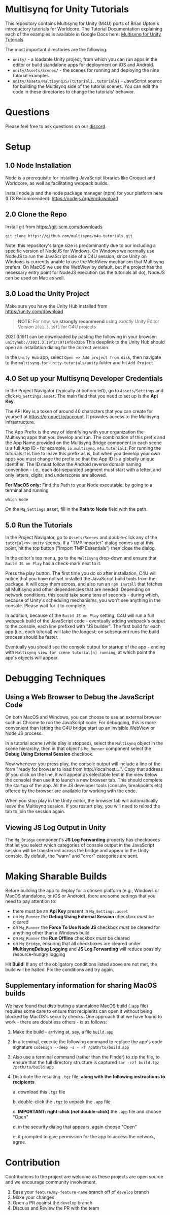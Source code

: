 # Multisynq for Unity Tutorials

This repository contains Multisynq for Unity (M4U) ports of Brian Upton's introductory tutorials for Worldcore. The Tutorial Documentation explaining each of the examples is available in Google Docs here: [Multisynq for Unity Tutorials](https://docs.google.com/document/d/1XXBRe3H6pRdbKw7pfVStnIfaOzQd3d1A7DseA7kEobI/edit?usp=sharing).

The most important directories are the following:
* `unity/` - a loadable Unity project, from which you can run apps in the editor or build standalone apps for deployment on iOS and Android.
* `unity/Assets/Scenes/` - the scenes for running and deploying the nine tutorial examples.
* `unity/Assets/MultisynqJS/{tutorial1..tutorial9}` - JavaScript source for building the Multisynq side of the tutorial scenes.  You can edit the code in these directories to change the tutorials' behavior.

# Questions
Please feel free to ask questions on our [discord](https://multisynq.io/discord).

# Setup

## 1.0 Node Installation
Node is a prerequisite for installing JavaScript libraries like Croquet and Worldcore, as well as facilitating webpack builds.

Install node.js and the node package manager (npm) for your platform here (LTS Recommended): https://nodejs.org/en/download


## 2.0 Clone the Repo
Install git from https://git-scm.com/downloads

```
git clone https://github.com/multisynq/m4u-tutorials.git
```

Note: this repository's large size is predominantly due to our including a specific version of NodeJS for Windows.  On Windows we normally use NodeJS to run the JavaScript side of a C4U session, since Unity on Windows is currently unable to use the WebView mechanism that Multisynq prefers.  On MacOS we use the WebView by default, but if a project has the necessary entry point for NodeJS execution (as the tutorials all do), NodeJS can be used on Mac as well.

## 3.0 Load the Unity Project
Make sure you have the Unity Hub installed from
https://unity.com/download

 > **NOTE:** For now, we **strongly recommend** using _exactly_ Unity Editor Version `2021.3.19f1` for C4U projects

2021.3.19f1 can be downloaded by pasting the following in your browser: `unityhub://2021.3.19f1/c9714fde33b6`  This deeplink to the Unity Hub should open an installation dialog for the correct version.

In the `Unity Hub` app, select `Open => Add project from disk`, then navigate to the `multisynq-for-unity-tutorials/unity` folder and hit `Add Project`.

## 4.0 Set up your Multisynq Developer Credentials

In the Project Navigator (typically at bottom left), go to `Assets/Settings` and click `Mq_Settings.asset`.  The main field that you need to set up is the **Api Key**.

The API Key is a token of around 40 characters that you can create for yourself at https://croquet.io/account.  It provides access to the Multisynq infrastructure.

The App Prefix is the way of identifying with your organization the Multisynq apps that you develop and run.  The combination of this prefix and the App Name provided on the Multisynq Bridge component in each scene is a full App ID - for example, `io.multisynq.m4u.tutorial1`.  For running the tutorials it is fine to leave this prefix as is, but when you develop your own apps you must change the prefix so that the App ID is a globally unique identifier.  The ID must follow the Android reverse domain naming convention - i.e., each dot-separated segment must start with a letter, and only letters, digits, and underscores are allowed.

**For MacOS only:** Find the Path to your Node executable, by going to a terminal and running
```
which node
```
On the `Mq_Settings` asset, fill in the **Path to Node** field with the path.



## 5.0 Run the Tutorials
In the Project Navigator, go to `Assets/Scenes` and double-click any of the `tutorial<n>.unity` scenes.  If a "TMP importer" dialog comes up at this point, hit the top button ("Import TMP Essentials") then close the dialog.

In the editor's top menu, go to the `Multisynq` drop-down and ensure that `Build JS on Play` has a check-mark next to it.

Press the play button.  The first time you do so after installation, C4U will notice that you have not yet installed the JavaScript build tools from the package.  It will copy them across, and also run an `npm install` that fetches all Multisynq and other dependencies that are needed.  Depending on network conditions, this could take some tens of seconds - during which, because of Unity's scheduling mechanisms, you won't see anything in the console.  Please wait for it to complete.

In addition, because of the `Build JS on Play` setting, C4U will run a full webpack build of the JavaScript code - eventually adding webpack's output to the console, each line prefixed with "JS builder".  The first build for each app (i.e., each tutorial) will take the longest; on subsequent runs the build process should be faster.

Eventually you should see the console output for startup of the app - ending with `Multisynq view for scene tutorial[n] running`, at which point the app's objects will appear.

# Debugging Techniques
## Using a Web Browser to Debug the JavaScript Code

On both MacOS and Windows, you can choose to use an external browser such as Chrome to run the JavaScript code.  For debugging, this is more convenient than letting the C4U bridge start up an invisible WebView or Node JS process.

In a tutorial scene (while play is stopped), select the `Multisynq` object in the scene hierarchy, then in that object's `Mq_Runner` component select the **Debug Using External Session** checkbox.

Now whenever you press play, the console output will include a line of the form "ready for browser to load from http://localhost:...".  Copy that address (if you click on the line, it will appear as selectable text in the view below the console) then use it to launch a new browser tab.  This should complete the startup of the app. All the JS developer tools (console, breakpoints etc) offered by the browser are available for working with the code.

When you stop play in the Unity editor, the browser tab will automatically leave the Multisynq session.  If you restart play, you will need to reload the tab to join the session again.

## Viewing JS Log Output in Unity
The `Mq_Bridge` component's **JS Log Forwarding** property has checkboxes that let you select which categories of console output in the JavaScript session will be transferred across the bridge and appear in the Unity console.  By default, the "warn" and "error" categories are sent.

# Making Sharable Builds
Before building the app to deploy for a chosen platform (e.g., Windows or MacOS standalone, or iOS or Android), there are some settings that you need to pay attention to:

* there must be an **Api Key** present in `Mq_Settings.asset`
* on `Mq_Runner` the **Debug Using External Session** checkbox _must_ be cleared
* on `Mq_Runner` the **Force To Use Node JS** checkbox _must_ be cleared for anything other than a Windows build
* on `Mq_Runner` the **Run Offline** checkbox _must_ be cleared
* on `Mq_Bridge`, ensuring that all checkboxes are cleared under **MultisynqDebug Logging** and **JS Log Forwarding** will reduce possibly resource-hungry logging

Hit **Build**!  If any of the obligatory conditions listed above are not met, the build will be halted.  Fix the conditions and try again.

## Supplementary information for sharing MacOS builds

We have found that distributing a standalone MacOS build (`.app` file) requires some care to ensure that recipients can open it without being blocked by MacOS's security checks. One approach that we have found to work - there are doubtless others - is as follows:

1. Make the build - arriving at, say, a file `build.app`
2. In a terminal, execute the following command to replace the app's code signature
    `codesign --deep -s - -f /path/to/build.app`
3. Also use a terminal command (rather than the Finder) to zip the file, to ensure that the full directory structure is captured
    `tar -czf build.tgz /path/to/build.app`
4. Distribute the resulting `.tgz` file, **along with the following instructions to recipients**

    a. download this `.tgz` file

    b. double-click the `.tgz` to unpack the `.app` file

    c. **IMPORTANT: right-click (_not_ double-click)** the `.app` file and choose "Open"

    d. in the security dialog that appears, again choose "Open"

    e. if prompted to give permission for the app to access the network, agree.


# Contribution
Contributions to the project are welcome as these projects are open source and we encourage community involvement.

1. Base your `feature/my-feature-name` branch off of `develop` branch
2. Make your changes
3. Open a PR against the `develop` branch
4. Discuss and Review the PR with the team
